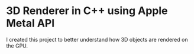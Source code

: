 <h1>3D Renderer in C++ using Apple Metal API</h1>

<p>I created this project to better understand how 3D objects are rendered on the GPU.</p>
